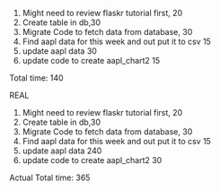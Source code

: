 1. Might need to review flaskr tutorial first, 20
2. Create table in db,30
3. Migrate Code to fetch data from database, 30
4. Find aapl data for this week and out put it to csv 15
5. update aapl data 30
6. update code to create aapl_chart2 15


Total time: 140


REAL
1. Might need to review flaskr tutorial first, 20
2. Create table in db,30
3. Migrate Code to fetch data from database, 30
4. Find aapl data for this week and out put it to csv 15
5. update aapl data 240
6. update code to create aapl_chart2 30

Actual Total time: 365

